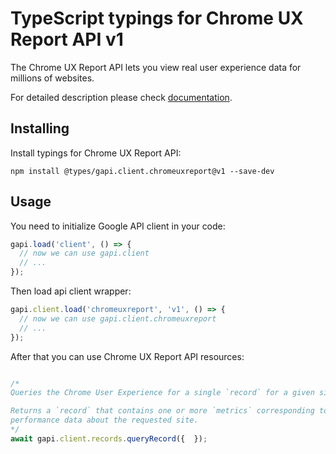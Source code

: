 # TypeScript typings for Chrome UX Report API v1

The Chrome UX Report API lets you view real user experience data for millions of websites.

For detailed description please check [documentation](https://developers.google.com/web/tools/chrome-user-experience-report/api/reference).

## Installing

Install typings for Chrome UX Report API:

```
npm install @types/gapi.client.chromeuxreport@v1 --save-dev
```

## Usage

You need to initialize Google API client in your code:

```typescript
gapi.load('client', () => {
  // now we can use gapi.client
  // ...
});
```

Then load api client wrapper:

```typescript
gapi.client.load('chromeuxreport', 'v1', () => {
  // now we can use gapi.client.chromeuxreport
  // ...
});
```



After that you can use Chrome UX Report API resources:

```typescript

/*
Queries the Chrome User Experience for a single `record` for a given site.

Returns a `record` that contains one or more `metrics` corresponding to
performance data about the requested site.
*/
await gapi.client.records.queryRecord({  });
```
